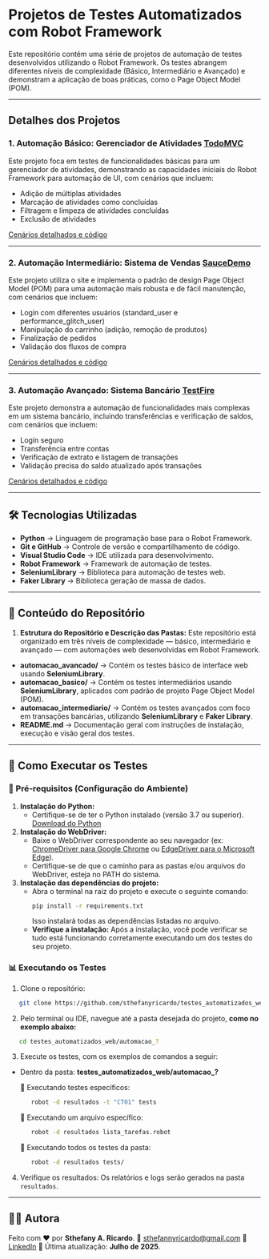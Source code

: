 # Projetos de Testes Automatizados com Robot Framework

Este repositório contém uma série de projetos de automação de testes desenvolvidos utilizando o Robot Framework. Os testes abrangem diferentes níveis de complexidade (Básico, Intermediário e Avançado) e demonstram a aplicação de boas práticas, como o Page Object Model (POM).

---

## Detalhes dos Projetos

### 1. Automação Básico: Gerenciador de Atividades [TodoMVC](https://todomvc.com/)
Este projeto foca em testes de funcionalidades básicas para um gerenciador de atividades, demonstrando as capacidades iniciais do Robot Framework para automação de UI, com cenários que incluem:
- Adição de múltiplas atividades
- Marcação de atividades como concluídas
- Filtragem e limpeza de atividades concluídas
- Exclusão de atividades

[Cenários detalhados e código](./automacao_basico)

---

### 2. Automação Intermediário: Sistema de Vendas [SauceDemo](https://www.saucedemo.com/)
Este projeto utiliza o site e implementa o padrão de design Page Object Model (POM) para uma automação mais robusta e de fácil manutenção, com cenários que incluem:
- Login com diferentes usuários (standard_user e performance_glitch_user)
- Manipulação do carrinho (adição, remoção de produtos)
- Finalização de pedidos
- Validação dos fluxos de compra

[Cenários detalhados e código](./automacao_intermediario)

---

### 3. Automação Avançado: Sistema Bancário [TestFire](https://demo.testfire.net/login.jsp)
Este projeto demonstra a automação de funcionalidades mais complexas em um sistema bancário, incluindo transferências e verificação de saldos, com cenários que incluem:
- Login seguro
- Transferência entre contas
- Verificação de extrato e listagem de transações
- Validação precisa do saldo atualizado após transações

[Cenários detalhados e código](./automacao_avançado)

---

## 🛠️ Tecnologias Utilizadas

- **Python** → Linguagem de programação base para o Robot Framework.  
- **Git e GitHub** → Controle de versão e compartilhamento de código.  
- **Visual Studio Code** → IDE utilizada para desenvolvimento.  
- **Robot Framework** → Framework de automação de testes.  
- **SeleniumLibrary** → Biblioteca para automação de testes web.  
- **Faker Library**  → Biblioteca geração de massa de dados.

---

## 📁 Conteúdo do Repositório  
1. **Estrutura do Repositório e Descrição das Pastas:**
Este repositório está organizado em três níveis de complexidade — básico, intermediário e avançado — com automações web desenvolvidas em Robot Framework.

- **automacao_avancado/** → Contém os testes básico de interface web usando **SeleniumLibrary**.
- **automacao_basico/** → Contém os testes intermediários usando **SeleniumLibrary**, aplicados com padrão de projeto Page Object Model (POM).  
- **automacao_intermediario/** → Contém os testes avançados com foco em transações bancárias, utilizando **SeleniumLibrary** e **Faker Library**.
- **README.md** → Documentação geral com instruções de instalação, execução e visão geral dos testes.  

---

## 🤖 Como Executar os Testes
### 🔧 Pré-requisitos (Configuração do Ambiente)
  1. **Instalação do Python:**
     - Certifique-se de ter o Python instalado (versão 3.7 ou superior). [Download do Python](https://www.python.org/downloads/)
  2. **Instalação do WebDriver:**
     - Baixe o WebDriver correspondente ao seu navegador (ex: [ChromeDriver para Google Chrome](https://googlechromelabs.github.io/chrome-for-testing/) ou [EdgeDriver para o Microsoft Edge](https://developer.microsoft.com/pt-br/microsoft-edge/tools/webdriver)).
     - Certifique-se de que o caminho para as pastas e/ou arquivos do WebDriver, esteja no PATH do sistema. 
  3. **Instalação das dependências do projeto:**
     - Abra o terminal na raiz do projeto e execute o seguinte comando:
       ```bash
       pip install -r requirements.txt
       ```
       Isso instalará todas as dependências listadas no arquivo.
     - **Verifique a instalação:**
       Após a instalação, você pode verificar se tudo está funcionando corretamente executando um dos testes do seu projeto.

### 📊 Executando os Testes
1. Clone o repositório:
```bash
   git clone https://github.com/sthefanyricardo/testes_automatizados_web.git
```
2. Pelo terminal ou IDE, navegue até a pasta desejada do projeto, **como no exemplo abaixo:**
```bash
   cd testes_automatizados_web/automacao_?
```
3. Execute os testes, com os exemplos de comandos a seguir:
- Dentro da pasta: **testes_automatizados_web/automacao_?**

   📌 Executando testes específicos:
   ```bash
      robot -d resultados -t "CT01" tests
   ```
   📌 Executando um arquivo específico:
   ```bash
      robot -d resultados lista_tarefas.robot
   ```
   📌 Executando todos os testes da pasta:
   ```bash
      robot -d resultados tests/
   ```
4. Verifique os resultados:
  Os relatórios e logs serão gerados na pasta ```resultados```.

--- 

## 🙋‍♀️ Autora

Feito com ❤️ por **Sthefany A. Ricardo**.
📧 sthefannyricardo@gmail.com
🔗 [LinkedIn](https://www.linkedin.com/in/sthefanyricardo/)
📅 Última atualização: **Julho de 2025**.